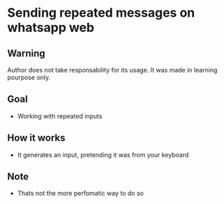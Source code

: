 #	Sending repeated messages on whatsapp web
##	Warning
Author does not take responsability for its usage.
It was made in learning pourpose only.
##	Goal
-	Working with repeated inputs
##	How it works
-	It generates an input, pretending it was from your keyboard
##	Note
-	Thats not the more perfomatic way to do so

